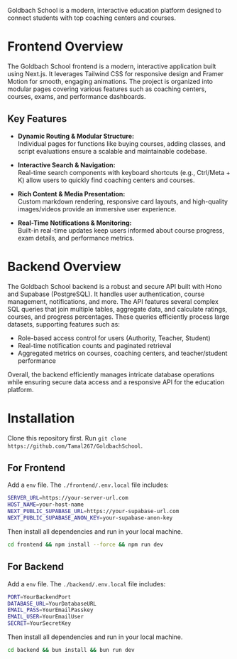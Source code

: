 Goldbach School is a modern, interactive education platform designed to connect students with top coaching centers and courses.

# Frontend Overview

The Goldbach School frontend is a modern, interactive application built using Next.js. It leverages Tailwind CSS for responsive design and Framer Motion for smooth, engaging animations. The project is organized into modular pages covering various features such as coaching centers, courses, exams, and performance dashboards.

## Key Features

- **Dynamic Routing & Modular Structure:**  
  Individual pages for functions like buying courses, adding classes, and script evaluations ensure a scalable and maintainable codebase.

- **Interactive Search & Navigation:**  
  Real-time search components with keyboard shortcuts (e.g., Ctrl/Meta + K) allow users to quickly find coaching centers and courses.

- **Rich Content & Media Presentation:**  
  Custom markdown rendering, responsive card layouts, and high-quality images/videos provide an immersive user experience.

- **Real-Time Notifications & Monitoring:**  
  Built-in real-time updates keep users informed about course progress, exam details, and performance metrics.

# Backend Overview

The Goldbach School backend is a robust and secure API built with Hono and Supabase (PostgreSQL). It handles user authentication, course management, notifications, and more. The API features several complex SQL queries that join multiple tables, aggregate data, and calculate ratings, courses, and progress percentages. These queries efficiently process large datasets, supporting features such as:

- Role-based access control for users (Authority, Teacher, Student)
- Real-time notification counts and paginated retrieval
- Aggregated metrics on courses, coaching centers, and teacher/student performance

Overall, the backend efficiently manages intricate database operations while ensuring secure data access and a responsive API for the education platform.

# Installation

Clone this repository first. Run `git clone https://github.com/Tamal267/GoldbachSchool`.

## For Frontend

Add a `env` file. The `./frontend/.env.local` file includes:
```bash
SERVER_URL=https://your-server-url.com
HOST_NAME=your-host-name
NEXT_PUBLIC_SUPABASE_URL=https://your-supabase-url.com
NEXT_PUBLIC_SUPABASE_ANON_KEY=your-supabase-anon-key
```

Then install all dependencies and run in your local machine.
```bash
cd frontend && npm install --force && npm run dev
```

## For Backend

Add a `env` file. The `./backend/.env.local` file includes:
```bash
PORT=YourBackendPort
DATABASE_URL=YourDatabaseURL
EMAIL_PASS=YourEmailPasskey
EMAIL_USER=YourEmailUser
SECRET=YourSecretKey
```

Then install all dependencies and run in your local machine.
```bash
cd backend && bun install && bun run dev
```